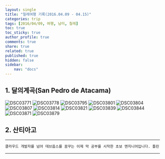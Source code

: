 ```yaml
---
layout: single
title: "칠레여행 기록(2016.04.09 - 04.15)"
categories: trip
tags: [2016/04/09, 여행, 남미, 칠레]
toc: true
toc_sticky: true
author_profile: true
comments: true
share: true
related: true
published: true
hidden: false
sidebar: 
    nav: "docs"
---
```


## 1. 달의계곡(San Pedro de Atacama)

![DSC03771](https://user-images.githubusercontent.com/124491456/226155896-4c465a0f-5fd2-4c26-96b3-fda5f5fef9e3.JPG)
![DSC03778](https://user-images.githubusercontent.com/124491456/226155899-26c51baa-2623-4c6c-b7b3-a5c7e53da9b4.JPG)
![DSC03795](https://user-images.githubusercontent.com/124491456/226155905-60b9c9a1-a774-4bd3-8a5e-7d98753ef58a.JPG)
![DSC03801](https://user-images.githubusercontent.com/124491456/226155909-3a408a5c-1cbe-4d67-b735-0a9b587a20ed.JPG)
![DSC03804](https://user-images.githubusercontent.com/124491456/226155912-3597a2a2-acec-43f5-8281-84ce6cdda291.JPG)
![DSC03807](https://user-images.githubusercontent.com/124491456/226155925-91df705d-c905-4fc3-a90e-a61c7cb52a25.JPG)
![DSC03814](https://user-images.githubusercontent.com/124491456/226155929-d0a2cd85-a487-4266-b512-39e6dc4dd4a2.JPG)
![DSC03821](https://user-images.githubusercontent.com/124491456/226155935-cd997be4-e5f0-4008-9850-a6c2fbf68691.JPG)
![DSC03839](https://user-images.githubusercontent.com/124491456/226155938-cf9f78b3-4246-4e7f-931f-3c57e05a2278.JPG)
![DSC03844](https://user-images.githubusercontent.com/124491456/226155942-5389335e-66bb-4c01-b969-785ece3fc5ba.JPG)
![DSC03871](https://user-images.githubusercontent.com/124491456/226155953-ea7efbff-527b-4d9c-9856-d2116aeabb97.JPG)
![DSC03879](https://user-images.githubusercontent.com/124491456/226155956-fb31f631-ca5a-498e-ae10-5441bb0b3668.JPG)

## 2. 산티아고

---

```bash
클라우드 개발자를 넘어 데브옵스를 꿈꾸는 이제 막 공부를 시작한 초보 엔지니어입니다. 틀린 점이 있으면 친절하게 댓글 부탁드립니다. :)
```

---
